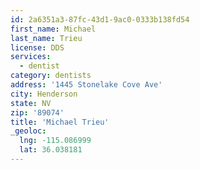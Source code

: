 ```yaml
---
id: 2a6351a3-87fc-43d1-9ac0-0333b138fd54
first_name: Michael
last_name: Trieu
license: DDS
services:
  - dentist
category: dentists
address: '1445 Stonelake Cove Ave'
city: Henderson
state: NV
zip: '89074'
title: 'Michael Trieu'
_geoloc:
  lng: -115.086999
  lat: 36.038181
---
```

